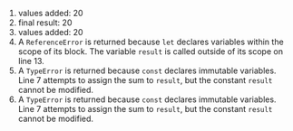 1. values added:  20
2. final result:  20
3. values added:  20
4. A `ReferenceError` is returned because `let` declares variables within the scope of its block. The variable `result` is called outside of its scope on line 13.
5. A `TypeError` is returned because `const` declares immutable variables. Line 7 attempts to assign the sum to `result`, but the constant `result` cannot be modified.
6. A `TypeError` is returned because `const` declares immutable variables. Line 7 attempts to assign the sum to `result`, but the constant `result` cannot be modified.